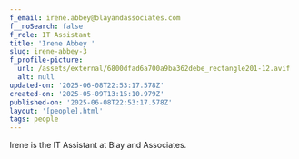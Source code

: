 ```yaml
---
f_email: irene.abbey@blayandassociates.com
f__noSearch: false
f_role: IT Assistant
title: 'Irene Abbey '
slug: irene-abbey-3
f_profile-picture:
  url: /assets/external/6800dfad6a700a9ba362debe_rectangle201-12.avif
  alt: null
updated-on: '2025-06-08T22:53:17.578Z'
created-on: '2025-05-09T13:15:10.979Z'
published-on: '2025-06-08T22:53:17.578Z'
layout: '[people].html'
tags: people
---
```


Irene is the IT Assistant at Blay and Associates.
